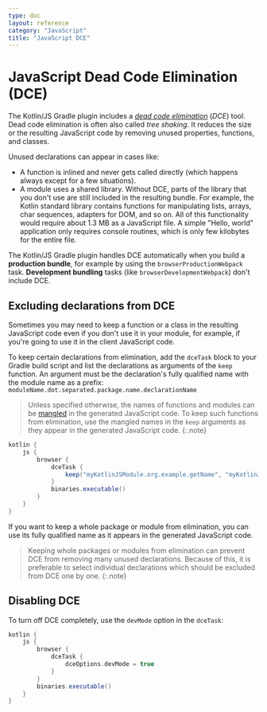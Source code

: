 ```yaml
---
type: doc
layout: reference
category: "JavaScript"
title: "JavaScript DCE"
---
```


# JavaScript Dead Code Elimination (DCE)

The Kotlin/JS Gradle plugin includes a [_dead code elimination_](https://wikipedia.org/wiki/Dead_code_elimination) (_DCE_) tool.
Dead code elimination is often also called _tree shaking_. It reduces the size or the resulting JavaScript code by
removing unused properties, functions, and classes.

Unused declarations can appear in cases like:

* A function is inlined and never gets called directly (which happens always except for a few situations).
* A module uses a shared library. Without DCE, parts of the library that you don't use are still included in the resulting bundle.
  For example, the Kotlin standard library contains functions for manipulating lists, arrays, char sequences,
  adapters for DOM, and so on. All of this functionality would require about 1.3 MB as a JavaScript file. A simple "Hello, world" application only requires
  console routines, which is only few kilobytes for the entire file.

The Kotlin/JS Gradle plugin handles DCE automatically when you build a **production bundle**, for example by using the `browserProductionWebpack` task. **Development bundling** tasks (like `browserDevelopmentWebpack`) don't include DCE.

## Excluding declarations from DCE

Sometimes you may need to keep a function or a class in the resulting JavaScript code even if you don't use it in your module,
for example, if you're going to use it in the client JavaScript code.

To keep certain declarations from elimination, add the `dceTask` block to your Gradle build script and
list the declarations as arguments of the `keep` function. An argument must be the declaration's fully qualified name
with the module name as a prefix: `moduleName.dot.separated.package.name.declarationName`

> Unless specified otherwise, the names of functions and modules can be [mangled](js-to-kotlin-interop.html#jsname-annotation) in the generated JavaScript code. To keep such functions from elimination, use the mangled names in the `keep` arguments as they appear in the generated JavaScript code.
{:.note}


<div class="sample" markdown="1" mode="groovy" theme="idea">

```groovy
kotlin {
    js {
        browser {
            dceTask {
                keep("myKotlinJSModule.org.example.getName", "myKotlinJSModule.org.example.User" )
            }
            binaries.executable()
        }
    }
}
```
</div>

If you want to keep a whole package or module from elimination, you can use its fully qualified name as it appears in the generated JavaScript code.

> Keeping whole packages or modules from elimination can prevent DCE from removing many unused declarations. Because of this, it is preferable to select individual declarations which should be excluded from DCE one by one.
{:.note}

## Disabling DCE

To turn off DCE completely, use the `devMode` option in the `dceTask`:

<div class="sample" markdown="1" mode="groovy" theme="idea">

```groovy
kotlin {
    js {
        browser {
            dceTask {
                dceOptions.devMode = true
            }
        }
        binaries.executable()
    }
}
```
</div>

